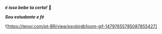 _**é isso bebe ta certa!**_
💋


_**Sou estudante  e fé**_


![https://tenor.com/pt-BR/view/psybirdb1oom-gif-14797655785087855427]
